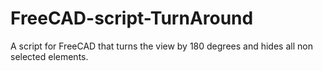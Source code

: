 # FreeCAD-script-TurnAround
A script for FreeCAD that turns the view by 180 degrees and hides all non selected elements.
